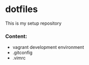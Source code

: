 # dotfiles

This is my setup repository

### Content: 

* vagrant development environment
* .gitconfig
* .vimrc
